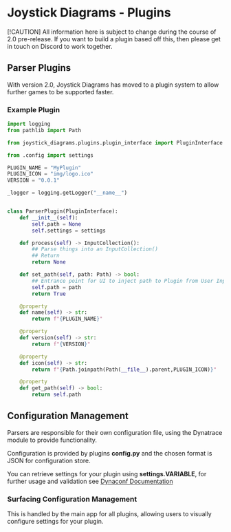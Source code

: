 # Joystick Diagrams - Plugins

[!CAUTION]
All information here is subject to change during the course of 2.0 pre-release. If you want to build a plugin based off this, then please get in touch on Discord to work together.

## Parser Plugins
With version 2.0, Joystick Diagrams has moved to a plugin system to allow further games to be supported faster.

### Example Plugin

```python
import logging
from pathlib import Path

from joystick_diagrams.plugins.plugin_interface import PluginInterface

from .config import settings

PLUGIN_NAME = "MyPlugin"
PLUGIN_ICON = "img/logo.ico"
VERSION = "0.0.1"

_logger = logging.getLogger("__name__")


class ParserPlugin(PluginInterface):
    def __init__(self):
        self.path = None
        self.settings = settings

    def process(self) -> InputCollection():
        ## Parse things into an InputCollection()
        ## Return
        return None

    def set_path(self, path: Path) -> bool:
        ## Entrance point for UI to inject path to Plugin from User Input
        self.path = path
        return True

    @property
    def name(self) -> str:
        return f"{PLUGIN_NAME}"

    @property
    def version(self) -> str:
        return f"{VERSION}"

    @property
    def icon(self) -> str:
        return f"{Path.joinpath(Path(__file__).parent,PLUGIN_ICON)}"

    @property
    def get_path(self) -> bool:
        return self.path

```

## Configuration Management
Parsers are responsible for their own configuration file, using the Dynatrace module to provide functionality.

Configuration is provided by plugins **config.py** and the chosen format is JSON for configuration store.

You can retrieve settings for your plugin using **settings.VARIABLE**, for further usage and validation see [Dynaconf Documentation](https://www.dynaconf.com/)

### Surfacing Configuration Management
This is handled by the main app for all plugins, allowing users to visually configure settings for your plugin.